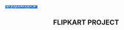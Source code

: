 <img src="assets/flipkart5.jpg" alt="flipkart" height="10" width="100">
<h2 align="center">FLIPKART PROJECT </h2>
